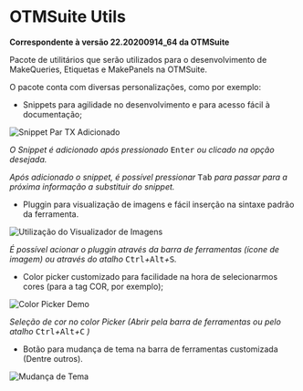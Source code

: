 # OTMSuite Utils

**Correspondente à versão 22.20200914_64 da OTMSuite**

Pacote de utilitários que serão utilizados para o desenvolvimento de MakeQueries, Etiquetas e MakePanels na OTMSuite.

O pacote conta com diversas personalizações, como por exemplo:

- Snippets para agilidade no desenvolvimento e para acesso fácil à documentação;

![Snippet Par TX Adicionado](https://i.imgur.com/iCR4mqU.gif)

*O Snippet é adicionado após pressionado* <kbd>Enter</kbd> *ou clicado na opção desejada.*

*Após adicionado o snippet, é possível pressionar* <kbd>Tab</kbd> *para passar para a próxima informação a substituir do snippet.*

- Pluggin para visualização de imagens e fácil inserção na sintaxe padrão da ferramenta.

![Utilização do Visualizador de Imagens](https://i.imgur.com/oJ5j11P.gif)

*É possível acionar o pluggin através da barra de ferramentas (ícone de imagem) ou através do atalho* <kbd>Ctrl</kbd>*+*<kbd>Alt</kbd>*+*<kbd>S</kbd>*.*

- Color picker customizado para facilidade na hora de selecionarmos cores (para a tag COR, por exemplo);

![Color Picker Demo](https://i.imgur.com/TdAQDB1.gif)

*Seleção de cor no color Picker (Abrir pela barra de ferramentas ou pelo atalho* <kbd>Ctrl</kbd>*+*<kbd>Alt</kbd>*+*<kbd>C</kbd> *)*

- Botão para mudança de tema na barra de ferramentas customizada (Dentre outros).

![Mudança de Tema](https://i.imgur.com/ApsPmmW.gif)
